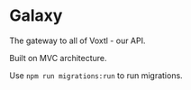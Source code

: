 # Galaxy

The gateway to all of Voxtl - our API.

Built on MVC architecture.

Use `npm run migrations:run` to run migrations.

